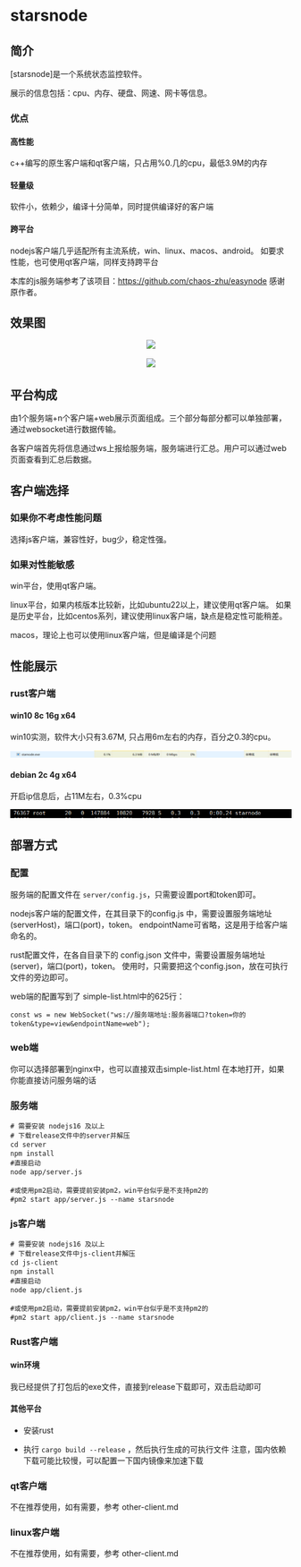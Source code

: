 # starsnode

## 简介

[starsnode]是一个系统状态监控软件。

展示的信息包括：cpu、内存、硬盘、网速、网卡等信息。

### 优点

#### 高性能

c++编写的原生客户端和qt客户端，只占用%0.几的cpu，最低3.9M的内存

#### 轻量级

软件小，依赖少，编译十分简单，同时提供编译好的客户端

#### 跨平台

nodejs客户端几乎适配所有主流系统，win、linux、macos、android。
如要求性能，也可使用qt客户端，同样支持跨平台

本库的js服务端参考了该项目：https://github.com/chaos-zhu/easynode   感谢原作者。

## 效果图

<p align="center">
    <img src="./img/a.png" >
</p>

<p align="center">
    <img src="./img/b.png" >
</p>

## 平台构成

由1个服务端+n个客户端+web展示页面组成。三个部分每部分都可以单独部署，通过websocket进行数据传输。

各客户端首先将信息通过ws上报给服务端，服务端进行汇总。用户可以通过web页面查看到汇总后数据。

## 客户端选择

### 如果你不考虑性能问题

选择js客户端，兼容性好，bug少，稳定性强。

### 如果对性能敏感

win平台，使用qt客户端。

linux平台，如果内核版本比较新，比如ubuntu22以上，建议使用qt客户端。
如果是历史平台，比如centos系列，建议使用linux客户端，缺点是稳定性可能稍差。

macos，理论上也可以使用linux客户端，但是编译是个问题


## 性能展示

### rust客户端




#### win10 8c 16g x64
win10实测，软件大小只有3.67M, 只占用6m左右的内存，百分之0.3的cpu。
<p align="center">
    <img src="./img/rust_win10_8c_16g_x64.png" >
</p>


#### debian 2c 4g x64
开启ip信息后，占11M左右，0.3%cpu

<p align="center">
    <img src="./img/rust_debian_2c_4g_x64.png" >
</p>


## 部署方式




### 配置
服务端的配置文件在 `server/config.js`，只需要设置port和token即可。




nodejs客户端的配置文件，在其目录下的config.js 中，需要设置服务端地址(serverHost)，端口(port)，token。
endpointName可省略，这是用于给客户端命名的。



rust配置文件，在各自目录下的 config.json 文件中，需要设置服务端地址(server)，端口(port)，token。
使用时，只需要把这个config.json，放在可执行文件的旁边即可。



web端的配置写到了 simple-list.html中的625行：
```
const ws = new WebSocket("ws://服务端地址:服务器端口?token=你的token&type=view&endpointName=web");
```

### web端

你可以选择部署到nginx中，也可以直接双击simple-list.html 在本地打开，如果你能直接访问服务端的话

### 服务端


```
# 需要安装 nodejs16 及以上
# 下载release文件中的server并解压
cd server
npm install
#直接启动
node app/server.js

#或使用pm2启动，需要提前安装pm2，win平台似乎是不支持pm2的
#pm2 start app/server.js --name starsnode

```

### js客户端

```
# 需要安装 nodejs16 及以上
# 下载release文件中js-client并解压
cd js-client
npm install
#直接启动
node app/client.js

#或使用pm2启动，需要提前安装pm2，win平台似乎是不支持pm2的
#pm2 start app/client.js --name starsnode

```

### Rust客户端

#### win环境
我已经提供了打包后的exe文件，直接到release下载即可，双击启动即可

#### 其他平台
- 安装rust

- 执行 `cargo build --release` ，然后执行生成的可执行文件
注意，国内依赖下载可能比较慢，可以配置一下国内镜像来加速下载






### qt客户端
不在推荐使用，如有需要，参考 other-client.md
### linux客户端
不在推荐使用，如有需要，参考 other-client.md




